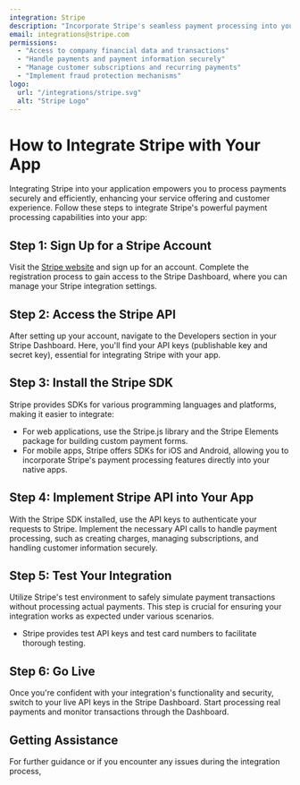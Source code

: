 ```yaml
---
integration: Stripe
description: "Incorporate Stripe's seamless payment processing into your app to offer secure, efficient, and versatile payment options. "
email: integrations@stripe.com
permissions:
  - "Access to company financial data and transactions"
  - "Handle payments and payment information securely"
  - "Manage customer subscriptions and recurring payments"
  - "Implement fraud protection mechanisms"
logo:
  url: "/integrations/stripe.svg"
  alt: "Stripe Logo"
---
```


# How to Integrate Stripe with Your App

Integrating Stripe into your application empowers you to process payments securely and efficiently, enhancing your service offering and customer experience. Follow these steps to integrate Stripe's powerful payment processing capabilities into your app:

## Step 1: Sign Up for a Stripe Account

Visit the [Stripe website](https://stripe.com) and sign up for an account. Complete the registration process to gain access to the Stripe Dashboard, where you can manage your Stripe integration settings.

## Step 2: Access the Stripe API

After setting up your account, navigate to the Developers section in your Stripe Dashboard. Here, you'll find your API keys (publishable key and secret key), essential for integrating Stripe with your app.

## Step 3: Install the Stripe SDK

Stripe provides SDKs for various programming languages and platforms, making it easier to integrate:

- For web applications, use the Stripe.js library and the Stripe Elements package for building custom payment forms.
- For mobile apps, Stripe offers SDKs for iOS and Android, allowing you to incorporate Stripe's payment processing features directly into your native apps.

## Step 4: Implement Stripe API into Your App

With the Stripe SDK installed, use the API keys to authenticate your requests to Stripe. Implement the necessary API calls to handle payment processing, such as creating charges, managing subscriptions, and handling customer information securely.

## Step 5: Test Your Integration

Utilize Stripe's test environment to safely simulate payment transactions without processing actual payments. This step is crucial for ensuring your integration works as expected under various scenarios.

- Stripe provides test API keys and test card numbers to facilitate thorough testing.

## Step 6: Go Live

Once you're confident with your integration's functionality and security, switch to your live API keys in the Stripe Dashboard. Start processing real payments and monitor transactions through the Dashboard.

## Getting Assistance

For further guidance or if you encounter any issues during the integration process,
